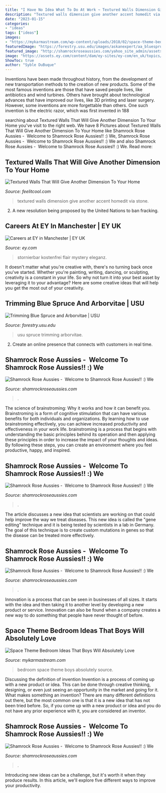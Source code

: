 ```yaml
---
title: "I Have No Idea What To Do At Work ~ Textured Walls Dimension Give Another Accent Homedit Via Stone"
description: "Textured walls dimension give another accent homedit via stone"
date: "2023-01-15"
categories:
- "ideas"
tags: ["ideas"]
images:
- "https://mykarmastream.com/wp-content/uploads/2018/02/space-theme-bedroom-4-.jpg"
featuredImage: "https://forestry.usu.edu/images/askanexpert/aa_bluespruce.jpg"
featured_image: "http://shamrockroseaussies.com/yahoo_site_admin/assets/images/IMG_6875.174220639_std.JPG"
image: "https://assets.ey.com/content/dam/ey-sites/ey-com/en_uk/topics/public-policy/ey-millennium-bridge-manchester-from-inside-new.jpg"
ShowToc: true
author: "Syble DuBuque"
---
```



Inventions have been made throughout history, from the development of new transportation methods to the creation of new products. Some of the most famous inventions are those that have saved people lives, like antibiotics and wind turbines. Others have brought about technological advances that have improved our lives, like 3D printing and laser surgery. However, some inventions are more forgettable than others. One such invention is the electric razor, which was first invented in 188
	

		
searching about Textured Walls That Will Give Another Dimension To Your Home you've visit to the right web. We have 8 Pictures about Textured Walls That Will Give Another Dimension To Your Home like Shamrock Rose Aussies - ﻿﻿﻿ Welcome to Shamrock Rose Aussies!! :) We, Shamrock Rose Aussies - ﻿﻿﻿ Welcome to Shamrock Rose Aussies!! :) We and also Shamrock Rose Aussies - ﻿﻿﻿ Welcome to Shamrock Rose Aussies!! :) We. Read more:
		
    
## Textured Walls That Will Give Another Dimension To Your Home

<img loading=lazy src="http://feelitcool.com/wp-content/uploads/2017/02/textured-walls9.jpg" onerror="this.onerror=null;this.src='https://tse2.mm.bing.net/th?id=OIP.ZR1L6vHnnKJk8cjSFJ877QHaLE&amp;pid=15.1';" alt="Textured Walls That Will Give Another Dimension To Your Home">

_Source: feelitcool.com_

>textured walls dimension give another accent homedit via stone. 

	

2. A new resolution being proposed by the United Nations to ban fracking.

    
## Careers At EY In Manchester | EY UK

<img loading=lazy src="https://assets.ey.com/content/dam/ey-sites/ey-com/en_uk/topics/public-policy/ey-millennium-bridge-manchester-from-inside-new.jpg" onerror="this.onerror=null;this.src='https://tse2.mm.bing.net/th?id=OIP.1CH_XPruGmBNRo42uea7xgHaE8&amp;pid=15.1';" alt="Careers at EY in Manchester | EY UK">

_Source: ey.com_

>stornierbar kostenfrei flair mystery eleganz. 

	

It doesn't matter what you're creative with, there's no turning back once you've started. Whether you're painting, writing, dancing, or sculpting, creativity is a constant in your life. So why not turn it into your best asset by leveraging it to your advantage? Here are some creative ideas that will help you get the most out of your creativity.

    
## Trimming Blue Spruce And Arborvitae | USU

<img loading=lazy src="https://forestry.usu.edu/images/askanexpert/aa_bluespruce.jpg" onerror="this.onerror=null;this.src='https://tse4.mm.bing.net/th?id=OIP.JNFMrNAxUP_rZg70ciJIOwHaNY&amp;pid=15.1';" alt="Trimming Blue Spruce and Arborvitae | USU">

_Source: forestry.usu.edu_

>usu spruce trimming arborvitae. 

	

2. Create an online presence that connects with customers in real time.

    
## Shamrock Rose Aussies - ﻿﻿﻿ Welcome To Shamrock Rose Aussies!! :) We

<img loading=lazy src="http://shamrockroseaussies.com/yahoo_site_admin/assets/images/IMG_6875.174220639_std.JPG" onerror="this.onerror=null;this.src='https://tse3.mm.bing.net/th?id=OIP._q8N-MNwBN-9qOypgmnHaAAAAA&amp;pid=15.1';" alt="Shamrock Rose Aussies - ﻿﻿﻿ Welcome to Shamrock Rose Aussies!! :) We">

_Source: shamrockroseaussies.com_

>. 

	

The science of brainstroming: Why it works and how it can benefit you.
Brainstroming is a form of cognitive stimulation that can have various benefits for both individuals and organizations. By learning how to use brainstroming effectively, you can achieve increased productivity and effectiveness in your work life. brainstroming is a process that begins with understanding the basic principles behind its operation and then applying these principles in order to increase the impact of your thoughts and ideas. By following these steps, you can create an environment where you feel productive, happy, and inspired.

    
## Shamrock Rose Aussies - ﻿﻿﻿ Welcome To Shamrock Rose Aussies!! :) We

<img loading=lazy src="http://shamrockroseaussies.com/yahoo_site_admin/assets/images/DSC_0587.312123803_std.JPG" onerror="this.onerror=null;this.src='https://tse2.mm.bing.net/th?id=OIP.vu1wUgCG7TsNwsEum4mJ1AHaEI&amp;pid=15.1';" alt="Shamrock Rose Aussies - ﻿﻿﻿ Welcome to Shamrock Rose Aussies!! :) We">

_Source: shamrockroseaussies.com_

>. 

	

The article discusses a new idea that scientists are working on that could help improve the way we treat diseases. This new idea is called the "gene editing" technique and it is being tested by scientists in a lab in Germany. The goal of this technique is to create custom mutations in genes so that the disease can be treated more effectively.

    
## Shamrock Rose Aussies - ﻿﻿﻿ Welcome To Shamrock Rose Aussies!! :) We

<img loading=lazy src="http://shamrockroseaussies.com/yahoo_site_admin/assets/images/DSC_0363.7604036_std.JPG" onerror="this.onerror=null;this.src='https://tse4.mm.bing.net/th?id=OIP.G0Cre6UcTokAO5SSGYOgPAHaF6&amp;pid=15.1';" alt="Shamrock Rose Aussies - ﻿﻿﻿ Welcome to Shamrock Rose Aussies!! :) We">

_Source: shamrockroseaussies.com_

>. 

	

Innovation is a process that can be seen in businesses of all sizes. It starts with the idea and then taking it to another level by developing a new product or service. Innovation can also be found when a company creates a new way to do something that people have never thought of before.

    
## Space Theme Bedroom Ideas That Boys Will Absolutely Love

<img loading=lazy src="https://mykarmastream.com/wp-content/uploads/2018/02/space-theme-bedroom-4-.jpg" onerror="this.onerror=null;this.src='https://tse3.mm.bing.net/th?id=OIP.I1qswdiEr13flu5ukc4q2AHaKW&amp;pid=15.1';" alt="Space Theme Bedroom Ideas That Boys Will Absolutely Love">

_Source: mykarmastream.com_

>bedroom space theme boys absolutely source. 

	

Discussing the definition of invention
Invention is a process of coming up with a new product or idea. This can be done through creative thinking, designing, or even just seeing an opportunity in the market and going for it. What makes something an invention? There are many different definitions out there, but the most common one is that it is a new idea that has not been tried before. So, if you come up with a new product or idea and you do not have any prior experience with it, you are considered an inventor.

    
## Shamrock Rose Aussies - ﻿﻿﻿ Welcome To Shamrock Rose Aussies!! :) We

<img loading=lazy src="http://shamrockroseaussies.com/yahoo_site_admin/assets/images/DSC_0349.95233123_std.jpg" onerror="this.onerror=null;this.src='https://tse1.mm.bing.net/th?id=OIP.XN2iUvDr9b744v4SBwNomwHaE-&amp;pid=15.1';" alt="Shamrock Rose Aussies - ﻿﻿﻿ Welcome to Shamrock Rose Aussies!! :) We">

_Source: shamrockroseaussies.com_

>. 

	

Introducing new ideas can be a challenge, but it's worth it when they produce results. In this article, we'll explore five different ways to improve your productivity.


